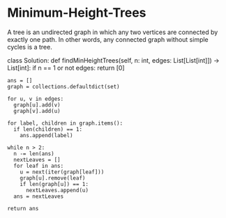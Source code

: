 # Minimum-Height-Trees
A tree is an undirected graph in which any two vertices are connected by exactly one path. In other words, any connected graph without simple cycles is a tree. 

class Solution:
  def findMinHeightTrees(self, n: int, edges: List[List[int]]) -> List[int]:
    if n == 1 or not edges:
      return [0]

    ans = []
    graph = collections.defaultdict(set)

    for u, v in edges:
      graph[u].add(v)
      graph[v].add(u)

    for label, children in graph.items():
      if len(children) == 1:
        ans.append(label)

    while n > 2:
      n -= len(ans)
      nextLeaves = []
      for leaf in ans:
        u = next(iter(graph[leaf]))
        graph[u].remove(leaf)
        if len(graph[u]) == 1:
          nextLeaves.append(u)
      ans = nextLeaves

    return ans
